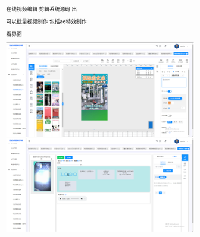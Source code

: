 在线视频编辑 剪辑系统源码 出



可以批量视频制作 包括ae特效制作



看界面



<img src="photo/1.png" >





<img src="photo/2.png" >